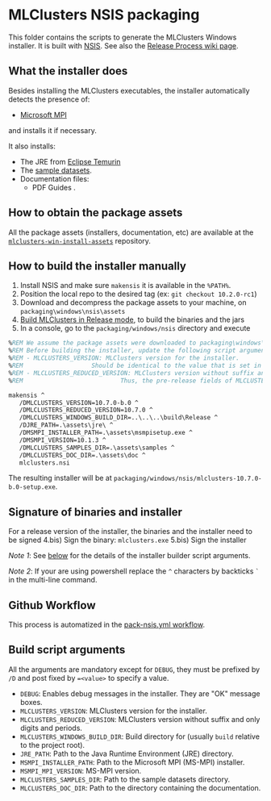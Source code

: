 # MLClusters NSIS packaging
This folder contains the scripts to generate the MLClusters Windows installer. It is built with
[NSIS](https://nsis.sourceforge.io/Download). See also the [Release Process wiki
page](https://github.com/MLClustersML/mlclusters/wiki/Release-Process).

## What the installer does
Besides installing the MLClusters executables, the installer automatically detects the presence of:
- [Microsoft MPI](https://learn.microsoft.com/en-us/message-passing-interface/microsoft-mpi)

and installs it if necessary.


It also installs:
- The JRE from [Eclipse Temurin](https://adoptium.net/fr/temurin/releases/)
- The [sample datasets](https://github.com/MLClustersML/mlclusters-samples/releases/latest).
- Documentation files:
  - PDF Guides .

## How to obtain the package assets
All the package assets (installers, documentation, etc) are available at the
[`mlclusters-win-install-assets`](https://github.com/MLClustersML/mlclusters-win-install-assets/releases/latest)
repository.

## How to build the installer manually
1) Install NSIS and make sure `makensis` it is available in the `%PATH%`.
2) Position the local repo to the desired tag (ex: `git checkout 10.2.0-rc1`)
3) Download and decompress the package assets to your machine, on `packaging\windows\nsis\assets`
4) [Build MLClusters in Release mode](https://github.com/MLClustersML/mlclusters/wiki/Building-MLClusters), to build the binaries and the jars
5) In a console, go to the `packaging/windows/nsis` directory and execute
```bat
%REM We assume the package assets were downloaded to packaging\windows\nsis\assets
%REM Before building the installer, update the following script arguments, mainly:
%REM - MLCLUSTERS_VERSION: MLClusters version for the installer.
%REM                   Should be identical to the value that is set in MLCLUSTERS_STR in src/Learning/KWUtils/KWMLClustersVersion.h
%REM - MLCLUSTERS_REDUCED_VERSION: MLClusters version without suffix and only digits and periods.
%REM                           Thus, the pre-release fields of MLCLUSTERS_VERSION are ignored in MLCLUSTERS_REDUCED_VERSION.

makensis ^
   /DMLCLUSTERS_VERSION=10.7.0-b.0 ^
   /DMLCLUSTERS_REDUCED_VERSION=10.7.0 ^
   /DMLCLUSTERS_WINDOWS_BUILD_DIR=..\..\..\build\Release ^
   /DJRE_PATH=.\assets\jre\ ^
   /DMSMPI_INSTALLER_PATH=.\assets\msmpisetup.exe ^
   /DMSMPI_VERSION=10.1.3 ^
   /DMLCLUSTERS_SAMPLES_DIR=.\assets\samples ^
   /DMLCLUSTERS_DOC_DIR=.\assets\doc ^
   mlclusters.nsi
```
The resulting installer will be at `packaging/windows/nsis/mlclusters-10.7.0-b.0-setup.exe`.

## Signature of binaries and installer
For a release version of the installer, the binaries and the installer need to be signed
4.bis) Sign the binary: `mlclusters.exe`
5.bis) Sign the installer


_Note 1_: See [below](#build-script-arguments) for the details of the installer builder script arguments.

_Note 2_: If your are using powershell replace the `^` characters by backticks `` ` `` in the
multi-line command.


## Github Workflow
This process is automatized in the [pack-nsis.yml workflow](../../../.github/workflows/pack-nsis.yml).

## Build script arguments
All the arguments are mandatory except for `DEBUG`, they must be prefixed by `/D` and post fixed by
`=<value>` to specify a value.

- `DEBUG`: Enables debug messages in the installer. They are "OK" message boxes.
- `MLCLUSTERS_VERSION`: MLClusters version for the installer.
- `MLCLUSTERS_REDUCED_VERSION`: MLClusters version without suffix and only digits and periods.
- `MLCLUSTERS_WINDOWS_BUILD_DIR`: Build directory for (usually `build` relative to
  the project root).
- `JRE_PATH`: Path to the Java Runtime Environment (JRE) directory.
- `MSMPI_INSTALLER_PATH`: Path to the Microsoft MPI (MS-MPI) installer.
- `MSMPI_MPI_VERSION`: MS-MPI version.
- `MLCLUSTERS_SAMPLES_DIR`: Path to the sample datasets directory.
- `MLCLUSTERS_DOC_DIR`: Path to the directory containing the documentation.
